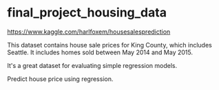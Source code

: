 # final_project_housing_data


https://www.kaggle.com/harlfoxem/housesalesprediction

This dataset contains house sale prices for King County, which includes Seattle. It includes homes sold between May 2014 and May 2015.

It's a great dataset for evaluating simple regression models.

Predict house price using regression.
